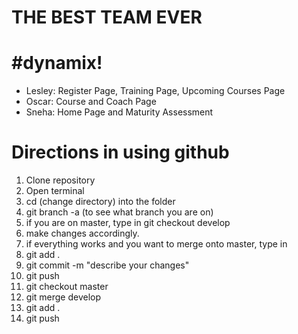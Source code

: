 # THE BEST TEAM EVER 

# #dynamix!
<ul>
<li>Lesley: Register Page, Training Page, Upcoming Courses Page </li>
  <li>Oscar: Course and Coach Page</li>
<li>Sneha: Home Page and Maturity Assessment</li>
</ul>

# Directions in using github
1. Clone repository 
2. Open terminal
3. cd (change directory) into the folder
4. git branch -a (to see what branch you are on)
5. if you are on master, type in git checkout develop
6. make changes accordingly. 
7. if everything works and you want to merge onto master, type in 
8. git add .
9. git commit -m "describe your changes"
10. git push 
11. git checkout master
12. git merge develop
13. git add .
14. git push 

